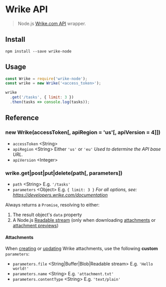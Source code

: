 # Wrike API

> Node.js [Wrike.com API](https://developers.wrike.com/documentation) wrapper.

## Install

```shell
npm install --save wrike-node
```

## Usage

```js
const Wrike = require('wrike-node');
const wrike = new Wrike('<access_token>');

wrike
  .get('/tasks', { limit: 3 })
  .then(tasks => console.log(tasks));
```

## Reference

### new Wrike(accessToken[, apiRegion = 'us'[, apiVersion = 4]])

* `accessToken` &lt;String&gt;
* `apiRegion` &lt;String&gt; Either `'us'` or `'eu'` *Used to determine the API base URL.*
* `apiVersion` &lt;Integer&gt;

### wrike.get|post|put|delete(path[, parameters])

* `path` &lt;String&gt; E.g. `'/tasks'`
* `parameters` &lt;Object&gt; E.g. `{ limit: 3 }` *For all options, see: https://developers.wrike.com/documentation*

Always returns a `Promise`, resolving to either:

1. The result object's `data` <Array> property
2. A Node.js [Readable stream](https://nodejs.org/api/stream.html#stream_readable_streams) (only when downloading [attachments](https://developers.wrike.com/documentation/api/methods/download-wrike-attachment) or [attachment previews](https://developers.wrike.com/documentation/api/methods/download-attachment-preview))

#### Attachments

When [creating](https://developers.wrike.com/documentation/api/methods/create-wrike-attachment) or [updating](https://developers.wrike.com/documentation/api/methods/update-attachment) Wrike attachments, use the following **custom** `parameters`:

* `parameters.file` &lt;String|Buffer|Blob|Readable stream&gt; E.g. `'Hello world!'`
* `parameters.name` &lt;String&gt; E.g. `'attachment.txt'`
* `parameters.contentType` &lt;String&gt; E.g. `'text/plain'`
